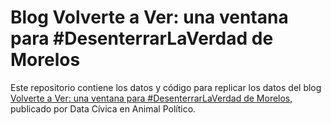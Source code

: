# Blog __Volverte a Ver: una ventana para #DesenterrarLaVerdad de Morelos__

Este repositorio contiene los datos y código para replicar los datos del blog [Volverte a Ver: una ventana para #DesenterrarLaVerdad de Morelos](https://www.animalpolitico.com/el-foco/volverte-a-ver-una-ventana-para-desenterrarlaverdad-de-morelos/), publicado por Data Cívica en Animal Político.
